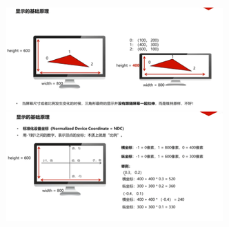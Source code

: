 ![输入图片说明](/imgs/2024-10-14/n6wytY73ZESStrRR.png)
![输入图片说明](/imgs/2024-10-14/iAXd8nJtbkzu5dgC.png)
<!--stackedit_data:
eyJoaXN0b3J5IjpbLTk1MjU4NTc4NV19
-->